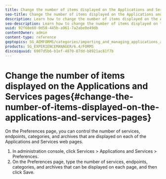 ```yaml
---
title: Change the number of items displayed on the Applications and Services pages
seo-title: Change the number of items displayed on the Applications and Services pages
description: Learn how to change the number of items displayed on the Applications and Services pages.
seo-description: Learn how to change the number of items displayed on the Applications and Services pages.
uuid: 92f60e60-0d58-445b-a961-7a2abe0e49db
contentOwner: admin
content-type: reference
geptopics: SG_AEMFORMS/categories/importing_and_managing_applications_and_archives
products: SG_EXPERIENCEMANAGER/6.4/FORMS
discoiquuid: 6907d5b6-b1ef-4870-87dd-b8921ac81f7b
---
```


# Change the number of items displayed on the Applications and Services pages{#change-the-number-of-items-displayed-on-the-applications-and-services-pages}

On the Preferences page, you can control the number of services, endpoints, categories, and archives that are displayed on each of the Applications and Services web pages.

1. In administration console, click Services &gt; Applications and Services &gt; Preferences.
1. On the Preferences page, type the number of services, endpoints, categories, and archives that can be displayed on each page, and then click Save.

